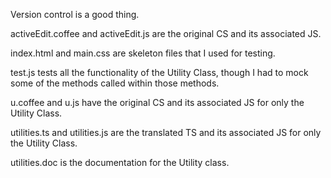 Version control is a good thing.

activeEdit.coffee and activeEdit.js are the original CS and its associated JS.

index.html and main.css are skeleton files that I used for testing.

test.js tests all the functionality of the Utility Class, though I had to mock some of the methods called within those methods.

u.coffee and u.js have the original CS and its associated JS for only the Utility Class.

utilities.ts and utilities.js are the translated TS and its associated JS for only the Utility Class.

utilities.doc is the documentation for the Utility class.

